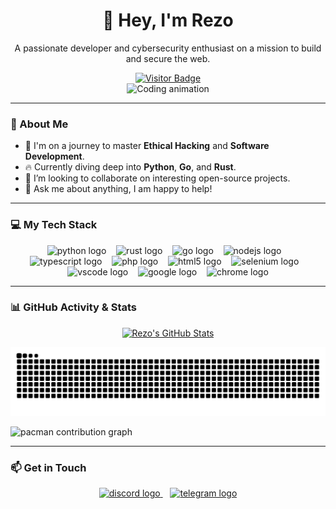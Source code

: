 <div align="center">
  <h1>👋 Hey, I'm Rezo</h1>
  <p>A passionate developer and cybersecurity enthusiast on a mission to build and secure the web.</p>
  <a href="https://github.com/RezoxP">
    <img src="https://visitor-badge.laobi.icu/badge?page_id=RezoxP.RezoxP&" alt="Visitor Badge" />
  </a>
</div>

<div align="center">
  <img height="170" src="https://user-images.githubusercontent.com/74038190/212284113-f9491743-7f28-4061-a359-f28b4e3a0933.gif" alt="Coding animation" />
</div>

---

### 🌱 About Me

- 🎯 I'm on a journey to master **Ethical Hacking** and **Software Development**.
- 🔥 Currently diving deep into **Python**, **Go**, and **Rust**.
- 🤝 I’m looking to collaborate on interesting open-source projects.
- 💬 Ask me about anything, I am happy to help!

---

### 💻 My Tech Stack

<p align="center">
  <img src="https://cdn.jsdelivr.net/gh/devicons/devicon/icons/python/python-original.svg" height="40" alt="python logo" />
  &nbsp;&nbsp;
  <img src="https://cdn.jsdelivr.net/gh/devicons/devicon/icons/rust/rust-original.svg" height="40" alt="rust logo" />
  &nbsp;&nbsp;
  <img src="https://cdn.jsdelivr.net/gh/devicons/devicon/icons/go/go-original-wordmark.svg" height="40" alt="go logo" />
  &nbsp;&nbsp;
  <img src="https://cdn.jsdelivr.net/gh/devicons/devicon/icons/nodejs/nodejs-original.svg" height="40" alt="nodejs logo" />
  &nbsp;&nbsp;
  <img src="https://cdn.jsdelivr.net/gh/devicons/devicon/icons/typescript/typescript-original.svg" height="40" alt="typescript logo" />
  &nbsp;&nbsp;
  <img src="https://cdn.jsdelivr.net/gh/devicons/devicon/icons/php/php-original.svg" height="40" alt="php logo" />
  &nbsp;&nbsp;
  <img src="https://cdn.jsdelivr.net/gh/devicons/devicon/icons/html5/html5-original.svg" height="40" alt="html5 logo" />
  &nbsp;&nbsp;
  <img src="https://cdn.jsdelivr.net/gh/devicons/devicon/icons/selenium/selenium-original.svg" height="40" alt="selenium logo" />
  &nbsp;&nbsp;
  <img src="https://cdn.jsdelivr.net/gh/devicons/devicon/icons/vscode/vscode-original.svg" height="40" alt="vscode logo" />
  &nbsp;&nbsp;
  <img src="https://cdn.jsdelivr.net/gh/devicons/devicon/icons/google/google-original.svg" height="40" alt="google logo" />
  &nbsp;&nbsp;
  <img src="https://cdn.jsdelivr.net/gh/devicons/devicon/icons/chrome/chrome-original.svg" height="40" alt="chrome logo" />
</p>

---

### 📊 GitHub Activity & Stats

<p align="center">
  <a href="https://github.com/anuraghazra/github-readme-stats">
    <img src="https://github-readme-stats.vercel.app/api?username=RezoxP&show_icons=true&theme=tokyonight&hide_border=true&include_all_commits=true&count_private=true" alt="Rezo's GitHub Stats" />
  </a>
</p>

<p align="center">
  <img alt="GitHub Snake" src="https://raw.githubusercontent.com/RezoxP/RezoxP/output/github-contribution-grid-snake-dark.svg" />
</p>

<picture>
  <source media="(prefers-color-scheme: dark)" srcset="https://raw.githubusercontent.com/RezoxP/RezoxP/output/pacman-contribution-graph-dark.svg">
  <source media="(prefers-color-scheme: light)" srcset="https://raw.githubusercontent.com/RezoxP/RezoxP/output/pacman-contribution-graph.svg">
  <img alt="pacman contribution graph" src="https://raw.githubusercontent.com/RezoxP/RezoxP/output/pacman-contribution-graph.svg">
</picture>

---

### 📫 Get in Touch

<p align="center">
  <a href="https://discordapp.com/users/762999732833746944" target="_blank">
    <img src="https://raw.githubusercontent.com/maurodesouza/profile-readme-generator/master/src/assets/icons/social/discord/default.svg" width="52" height="40" alt="discord logo" />
  </a>
  &nbsp;&nbsp;
  <a href="https://t.me/Rezo_ne" target="_blank">
    <img src="https://raw.githubusercontent.com/maurodesouza/profile-readme-generator/master/src/assets/icons/social/telegram/default.svg" width="52" height="40" alt="telegram logo" />
  </a>
</p>
